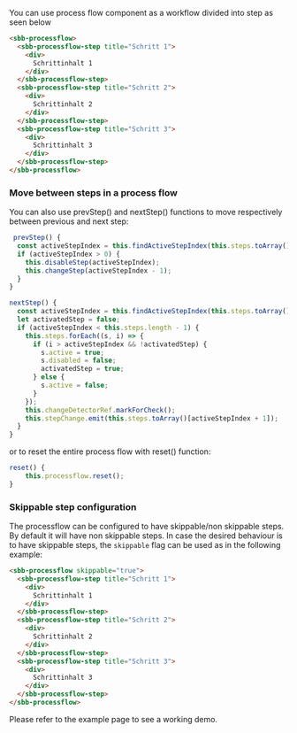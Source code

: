 You can use process flow component as a workflow divided into step as seen below

```html
<sbb-processflow>
  <sbb-processflow-step title="Schritt 1">
    <div>
      Schrittinhalt 1
    </div>
  </sbb-processflow-step>
  <sbb-processflow-step title="Schritt 2">
    <div>
      Schrittinhalt 2
    </div>
  </sbb-processflow-step>
  <sbb-processflow-step title="Schritt 3">
    <div>
      Schrittinhalt 3
    </div>
  </sbb-processflow-step>
</sbb-processflow>
```

### Move between steps in a process flow

You can also use prevStep() and nextStep() functions to move respectively between previous and next step:

```ts
 prevStep() {
  const activeStepIndex = this.findActiveStepIndex(this.steps.toArray());
  if (activeStepIndex > 0) {
    this.disableStep(activeStepIndex);
    this.changeStep(activeStepIndex - 1);
  }
}
```

```ts
nextStep() {
  const activeStepIndex = this.findActiveStepIndex(this.steps.toArray());
  let activatedStep = false;
  if (activeStepIndex < this.steps.length - 1) {
    this.steps.forEach((s, i) => {
      if (i > activeStepIndex && !activatedStep) {
        s.active = true;
        s.disabled = false;
        activatedStep = true;
      } else {
        s.active = false;
      }
    });
    this.changeDetectorRef.markForCheck();
    this.stepChange.emit(this.steps.toArray()[activeStepIndex + 1]);
  }
}
```

or to reset the entire process flow with reset() function:

```ts
reset() {
    this.processflow.reset();
}
```

### Skippable step configuration

The processflow can be configured to have skippable/non skippable steps. By default it will have non skippable steps.
In case the desired behaviour is to have skippable steps, the `skippable` flag can be used as in the following example:

```html
<sbb-processflow skippable="true">
  <sbb-processflow-step title="Schritt 1">
    <div>
      Schrittinhalt 1
    </div>
  </sbb-processflow-step>
  <sbb-processflow-step title="Schritt 2">
    <div>
      Schrittinhalt 2
    </div>
  </sbb-processflow-step>
  <sbb-processflow-step title="Schritt 3">
    <div>
      Schrittinhalt 3
    </div>
  </sbb-processflow-step>
</sbb-processflow>
```

Please refer to the example page to see a working demo.
